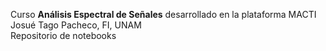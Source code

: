 Curso **Análisis Espectral de Señales** desarrollado en la plataforma MACTI<br>
Josué Tago Pacheco, FI, UNAM<br>
Repositorio de notebooks
